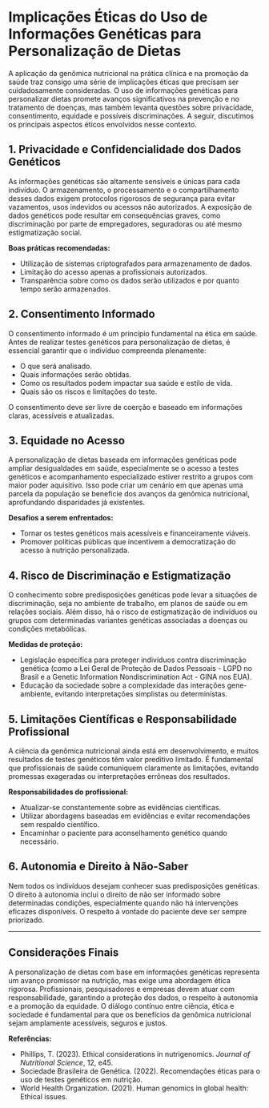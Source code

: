 
# Implicações Éticas do Uso de Informações Genéticas para Personalização de Dietas

A aplicação da genômica nutricional na prática clínica e na promoção da saúde traz consigo uma série de implicações éticas que precisam ser cuidadosamente consideradas. O uso de informações genéticas para personalizar dietas promete avanços significativos na prevenção e no tratamento de doenças, mas também levanta questões sobre privacidade, consentimento, equidade e possíveis discriminações. A seguir, discutimos os principais aspectos éticos envolvidos nesse contexto.

## 1. Privacidade e Confidencialidade dos Dados Genéticos

As informações genéticas são altamente sensíveis e únicas para cada indivíduo. O armazenamento, o processamento e o compartilhamento desses dados exigem protocolos rigorosos de segurança para evitar vazamentos, usos indevidos ou acessos não autorizados. A exposição de dados genéticos pode resultar em consequências graves, como discriminação por parte de empregadores, seguradoras ou até mesmo estigmatização social.

**Boas práticas recomendadas:**
- Utilização de sistemas criptografados para armazenamento de dados.
- Limitação do acesso apenas a profissionais autorizados.
- Transparência sobre como os dados serão utilizados e por quanto tempo serão armazenados.

## 2. Consentimento Informado

O consentimento informado é um princípio fundamental na ética em saúde. Antes de realizar testes genéticos para personalização de dietas, é essencial garantir que o indivíduo compreenda plenamente:
- O que será analisado.
- Quais informações serão obtidas.
- Como os resultados podem impactar sua saúde e estilo de vida.
- Quais são os riscos e limitações do teste.

O consentimento deve ser livre de coerção e baseado em informações claras, acessíveis e atualizadas.

## 3. Equidade no Acesso

A personalização de dietas baseada em informações genéticas pode ampliar desigualdades em saúde, especialmente se o acesso a testes genéticos e acompanhamento especializado estiver restrito a grupos com maior poder aquisitivo. Isso pode criar um cenário em que apenas uma parcela da população se beneficie dos avanços da genômica nutricional, aprofundando disparidades já existentes.

**Desafios a serem enfrentados:**
- Tornar os testes genéticos mais acessíveis e financeiramente viáveis.
- Promover políticas públicas que incentivem a democratização do acesso à nutrição personalizada.

## 4. Risco de Discriminação e Estigmatização

O conhecimento sobre predisposições genéticas pode levar a situações de discriminação, seja no ambiente de trabalho, em planos de saúde ou em relações sociais. Além disso, há o risco de estigmatização de indivíduos ou grupos com determinadas variantes genéticas associadas a doenças ou condições metabólicas.

**Medidas de proteção:**
- Legislação específica para proteger indivíduos contra discriminação genética (como a Lei Geral de Proteção de Dados Pessoais - LGPD no Brasil e a Genetic Information Nondiscrimination Act - GINA nos EUA).
- Educação da sociedade sobre a complexidade das interações gene-ambiente, evitando interpretações simplistas ou deterministas.

## 5. Limitações Científicas e Responsabilidade Profissional

A ciência da genômica nutricional ainda está em desenvolvimento, e muitos resultados de testes genéticos têm valor preditivo limitado. É fundamental que profissionais de saúde comuniquem claramente as limitações, evitando promessas exageradas ou interpretações errôneas dos resultados.

**Responsabilidades do profissional:**
- Atualizar-se constantemente sobre as evidências científicas.
- Utilizar abordagens baseadas em evidências e evitar recomendações sem respaldo científico.
- Encaminhar o paciente para aconselhamento genético quando necessário.

## 6. Autonomia e Direito à Não-Saber

Nem todos os indivíduos desejam conhecer suas predisposições genéticas. O direito à autonomia inclui o direito de não ser informado sobre determinadas condições, especialmente quando não há intervenções eficazes disponíveis. O respeito à vontade do paciente deve ser sempre priorizado.

---

## Considerações Finais

A personalização de dietas com base em informações genéticas representa um avanço promissor na nutrição, mas exige uma abordagem ética rigorosa. Profissionais, pesquisadores e empresas devem atuar com responsabilidade, garantindo a proteção dos dados, o respeito à autonomia e a promoção da equidade. O diálogo contínuo entre ciência, ética e sociedade é fundamental para que os benefícios da genômica nutricional sejam amplamente acessíveis, seguros e justos.

**Referências:**
- Phillips, T. (2023). Ethical considerations in nutrigenomics. *Journal of Nutritional Science*, 12, e45.
- Sociedade Brasileira de Genética. (2022). Recomendações éticas para o uso de testes genéticos em nutrição.
- World Health Organization. (2021). Human genomics in global health: Ethical issues.
```
